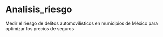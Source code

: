 # Analisis_riesgo
Medir el riesgo de delitos automovilísticos en municipios de México para optimizar los precios de seguros
